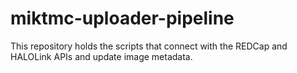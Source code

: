 # miktmc-uploader-pipeline
This repository holds the scripts that connect with the REDCap and HALOLink APIs and update image metadata. 
